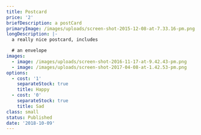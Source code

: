 ```yaml
---
title: Postcard
price: '2'
briefDescription: a postCard
primaryImage: /images/uploads/screen-shot-2015-12-08-at-7.33.16-pm.png
longDescription: |-
  a really nice postcard, includes 

  # an envelope
images:
  - image: /images/uploads/screen-shot-2016-11-17-at-9.42.43-pm.png
  - image: /images/uploads/screen-shot-2017-04-08-at-1.42.53-pm.png
options:
  - cost: '1'
    separateStock: true
    title: Happy
  - cost: '0'
    separateStock: true
    title: Sad
class: small
status: Published
date: '2018-10-09'
---
```



